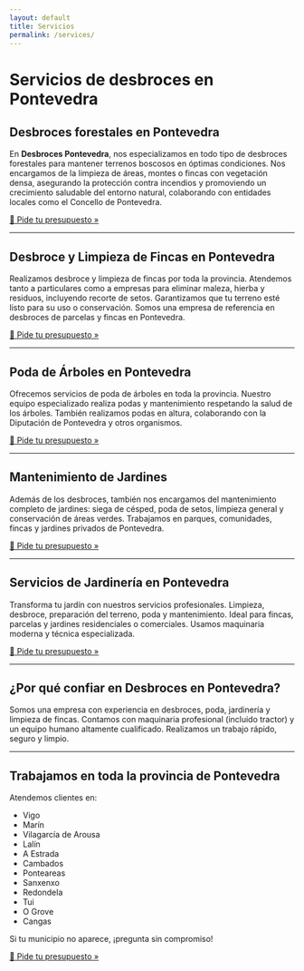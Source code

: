 ```yaml
---
layout: default
title: Servicios
permalink: /services/
---
```


# Servicios de desbroces en Pontevedra

## Desbroces forestales en Pontevedra

En **Desbroces Pontevedra**, nos especializamos en todo tipo de desbroces forestales para mantener terrenos boscosos en óptimas condiciones. Nos encargamos de la limpieza de áreas, montes o fincas con vegetación densa, asegurando la protección contra incendios y promoviendo un crecimiento saludable del entorno natural, colaborando con entidades locales como el Concello de Pontevedra.

[📩 Pide tu presupuesto »](/contact/)

---

## Desbroce y Limpieza de Fincas en Pontevedra

Realizamos desbroce y limpieza de fincas por toda la provincia. Atendemos tanto a particulares como a empresas para eliminar maleza, hierba y residuos, incluyendo recorte de setos. Garantizamos que tu terreno esté listo para su uso o conservación. Somos una empresa de referencia en desbroces de parcelas y fincas en Pontevedra.

[📩 Pide tu presupuesto »](/contact/)

---

## Poda de Árboles en Pontevedra

Ofrecemos servicios de poda de árboles en toda la provincia. Nuestro equipo especializado realiza podas y mantenimiento respetando la salud de los árboles. También realizamos podas en altura, colaborando con la Diputación de Pontevedra y otros organismos.

[📩 Pide tu presupuesto »](/contact/)

---

## Mantenimiento de Jardines

Además de los desbroces, también nos encargamos del mantenimiento completo de jardines: siega de césped, poda de setos, limpieza general y conservación de áreas verdes. Trabajamos en parques, comunidades, fincas y jardines privados de Pontevedra.

[📩 Pide tu presupuesto »](/contact/)

---

## Servicios de Jardinería en Pontevedra

Transforma tu jardín con nuestros servicios profesionales. Limpieza, desbroce, preparación del terreno, poda y mantenimiento. Ideal para fincas, parcelas y jardines residenciales o comerciales. Usamos maquinaria moderna y técnica especializada.

[📩 Pide tu presupuesto »](/contact/)

---

## ¿Por qué confiar en Desbroces en Pontevedra?

Somos una empresa con experiencia en desbroces, poda, jardinería y limpieza de fincas. Contamos con maquinaria profesional (incluido tractor) y un equipo humano altamente cualificado. Realizamos un trabajo rápido, seguro y limpio.

---

## Trabajamos en toda la provincia de Pontevedra

Atendemos clientes en:

- Vigo  
- Marín  
- Vilagarcía de Arousa  
- Lalín  
- A Estrada  
- Cambados  
- Ponteareas  
- Sanxenxo  
- Redondela  
- Tui  
- O Grove  
- Cangas  

Si tu municipio no aparece, ¡pregunta sin compromiso!

[📩 Pide tu presupuesto »](/contact/)

